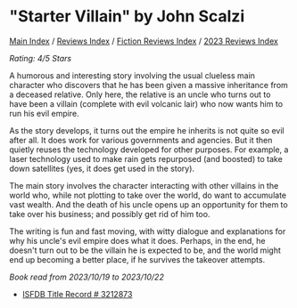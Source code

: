 # "Starter Villain" by John Scalzi

[Main Index](../../../README.md) / [Reviews Index](../../README.md) / [Fiction Reviews Index](../README.md) / [2023 Reviews Index](README.md)

*Rating: 4/5 Stars*

A humorous and interesting story involving the usual clueless main character who discovers that he has been given a massive inheritance from a deceased relative. Only here, the relative is an uncle who turns out to have been a villain (complete with evil volcanic lair) who now wants him to run his evil empire.

As the story develops, it turns out the empire he inherits is not quite so evil after all. It does work for various governments and agencies. But it then quietly reuses the technology developed for other purposes. For example, a laser technology used to make rain gets repurposed (and boosted) to take down satellites (yes, it does get used in the story).

The main story involves the character interacting with other villains in the world who, while not plotting to take over the world, do want to accumulate vast wealth. And the death of his uncle opens up an opportunity for them to take over his business; and possibly get rid of him too.

The writing is fun and fast moving, with witty dialogue and explanations for why his uncle's evil empire does what it does. Perhaps, in the end, he doesn't turn out to be the villain he is expected to be, and the world might end up becoming a better place, if he survives the takeover attempts.

*Book read from 2023/10/19 to 2023/10/22*

- [ISFDB Title Record # 3212873](https://www.isfdb.org/cgi-bin/title.cgi?3212873)
